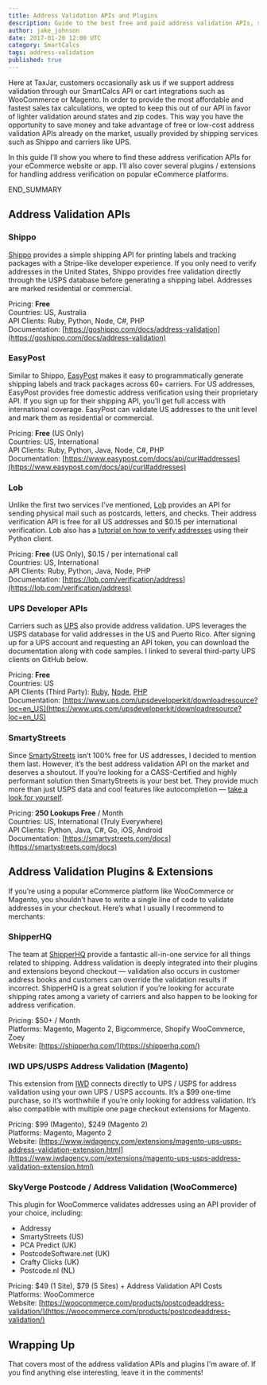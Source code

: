 ```yaml
---
title: Address Validation APIs and Plugins
description: Guide to the best free and paid address validation APIs, services, and plugins on the market.
author: jake_johnson
date: 2017-01-20 12:00 UTC
category: SmartCalcs
tags: address-validation
published: true
---
```


Here at TaxJar, customers occasionally ask us if we support address validation through our SmartCalcs API or cart integrations such as WooCommerce or Magento. In order to provide the most affordable and fastest sales tax calculations, we opted to keep this out of our API in favor of lighter validation around states and zip codes. This way you have the opportunity to save money and take advantage of free or low-cost address validation APIs already on the market, usually provided by shipping services such as Shippo and carriers like UPS.

In this guide I’ll show you where to find these address verification APIs for your eCommerce website or app. I’ll also cover several plugins / extensions for handling address verification on popular eCommerce platforms.

END_SUMMARY

## Address Validation APIs

### Shippo

[Shippo](https://goshippo.com) provides a simple shipping API for printing labels and tracking packages with a Stripe-like developer experience. If you only need to verify addresses in the United States, Shippo provides free validation directly through the USPS database before generating a shipping label. Addresses are marked residential or commercial.

Pricing: **Free**<br>
Countries: US, Australia<br>
API Clients: Ruby, Python, Node, C#, PHP<br>
Documentation: [https://goshippo.com/docs/address-validation](https://goshippo.com/docs/address-validation)

### EasyPost

Similar to Shippo, [EasyPost](https://www.easypost.com) makes it easy to programmatically generate shipping labels and track packages across 60+ carriers. For US addresses, EasyPost provides free domestic address verification using their proprietary API. If you sign up for their shipping API, you’ll get full access with international coverage. EasyPost can validate US addresses to the unit level and mark them as residential or commercial.

Pricing: **Free** (US Only)<br>
Countries: US, International<br>
API Clients: Ruby, Python, Java, Node, C#, PHP<br>
Documentation: [https://www.easypost.com/docs/api/curl#addresses](https://www.easypost.com/docs/api/curl#addresses)

### Lob

Unlike the first two services I’ve mentioned, [Lob](https://lob.com) provides an API for sending physical mail such as postcards, letters, and checks. Their address verification API is free for all US addresses and $0.15 per international verification. Lob also has a [tutorial on how to verify addresses](https://lob.com/blog/verify-shipping-addresses-in-python-for-free/) using their Python client.

Pricing: **Free** (US Only), $0.15 / per international call<br>
Countries: US, International<br>
API Clients: Ruby, Python, Java, Node, PHP<br>
Documentation: [https://lob.com/verification/address](https://lob.com/verification/address)

### UPS Developer APIs

Carriers such as [UPS](https://www.ups.com/upsdeveloperkit) also provide address validation. UPS leverages the USPS database for valid addresses in the US and Puerto Rico. After signing up for a UPS account and requesting an API token, you can download the documentation along with code samples. I linked to several third-party UPS clients on GitHub below.

Pricing: **Free**<br>
Countries: US<br>
API Clients (Third Party): [Ruby](https://github.com/robhurring/address-validator), [Node](https://github.com/uh-sem-blee/node-shipping-ups), [PHP](https://github.com/gabrielbull/php-ups-api)<br>
Documentation: [https://www.ups.com/upsdeveloperkit/downloadresource?loc=en_US](https://www.ups.com/upsdeveloperkit/downloadresource?loc=en_US)

### SmartyStreets

Since [SmartyStreets](https://smartystreets.com) isn’t 100% free for US addresses, I decided to mention them last. However, it’s the best address validation API on the market and deserves a shoutout. If you’re looking for a CASS-Certified and highly performant solution then SmartyStreets is your best bet. They provide much more than just USPS data and cool features like autocompletion — [take a look for yourself](https://smartystreets.com/features).

Pricing: **250 Lookups Free** / Month<br>
Countries: US, International (Truly Everywhere)<br>
API Clients: Python, Java, C#, Go, iOS, Android<br>
Documentation: [https://smartystreets.com/docs](https://smartystreets.com/docs)

## Address Validation Plugins & Extensions

If you’re using a popular eCommerce platform like WooCommerce or Magento, you shouldn’t have to write a single line of code to validate addresses in your checkout. Here’s what I usually I recommend to merchants:

### ShipperHQ

The team at [ShipperHQ](https://shipperhq.com/) provide a fantastic all-in-one service for all things related to shipping. Address validation is deeply integrated into their plugins and extensions beyond checkout — validation also occurs in customer address books and customers can override the validation results if incorrect. ShipperHQ is a great solution if you’re looking for accurate shipping rates among a variety of carriers and also happen to be looking for address verification.

Pricing: $50+ / Month<br>
Platforms: Magento, Magento 2, Bigcommerce, Shopify WooCommerce, Zoey<br>
Website: [https://shipperhq.com/](https://shipperhq.com/)

### IWD UPS/USPS Address Validation (Magento)

This extension from [IWD](https://www.iwdagency.com) connects directly to UPS / USPS for address validation using your own UPS / USPS accounts. It’s a $99 one-time purchase, so it’s worthwhile if you’re only looking for address validation. It’s also compatible with multiple one page checkout extensions for Magento.

Pricing: $99 (Magento), $249 (Magento 2)<br>
Platforms: Magento, Magento 2<br>
Website: [https://www.iwdagency.com/extensions/magento-ups-usps-address-validation-extension.html](https://www.iwdagency.com/extensions/magento-ups-usps-address-validation-extension.html)

### SkyVerge Postcode / Address Validation (WooCommerce)

This plugin for WooCommerce validates addresses using an API provider of your choice, including:

- Addressy
- SmartyStreets (US)
- PCA Predict (UK)
- PostcodeSoftware.net (UK)
- Crafty Clicks (UK)
- Postcode.nl (NL)

Pricing: $49 (1 Site), $79 (5 Sites) + Address Validation API Costs<br>
Platforms: WooCommerce<br>
Website: [https://woocommerce.com/products/postcodeaddress-validation/](https://woocommerce.com/products/postcodeaddress-validation/)

## Wrapping Up

That covers most of the address validation APIs and plugins I'm aware of. If you find anything else interesting, leave it in the comments!